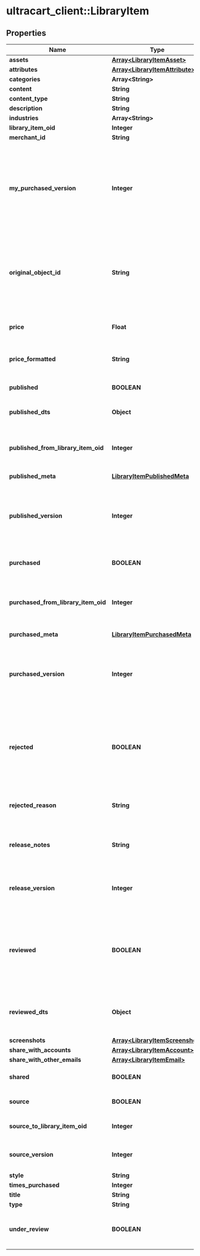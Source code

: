 # ultracart_client::LibraryItem

## Properties
Name | Type | Description | Notes
------------ | ------------- | ------------- | -------------
**assets** | [**Array&lt;LibraryItemAsset&gt;**](LibraryItemAsset.md) |  | [optional] 
**attributes** | [**Array&lt;LibraryItemAttribute&gt;**](LibraryItemAttribute.md) |  | [optional] 
**categories** | **Array&lt;String&gt;** |  | [optional] 
**content** | **String** |  | [optional] 
**content_type** | **String** |  | [optional] 
**description** | **String** |  | [optional] 
**industries** | **Array&lt;String&gt;** |  | [optional] 
**library_item_oid** | **Integer** |  | [optional] 
**merchant_id** | **String** |  | [optional] 
**my_purchased_version** | **Integer** | If this is a public item and the merchant has already purchased it, this is their version.  If not yet purchased, this will be zero.  This value will only be populated during a searchPublicItems() call. | [optional] 
**original_object_id** | **String** | This id points to the original object that was added to the library. For flows and campaigns, this is a uuid string.  For upsells, it is an oid integer.  For transactional_emails, it is an email name. | [optional] 
**price** | **Float** | The price of the published item.  Null for any private library items. | [optional] 
**price_formatted** | **String** | The formatted price of the published item.  Null for any private library items. | [optional] 
**published** | **BOOLEAN** | True if this library item is a published item (not source) | [optional] 
**published_dts** | **Object** | The timestamp of the last published version | [optional] 
**published_from_library_item_oid** | **Integer** | The source item used to publish this item.  This allows for comparisons between source and published | [optional] 
**published_meta** | [**LibraryItemPublishedMeta**](LibraryItemPublishedMeta.md) |  | [optional] 
**published_version** | **Integer** | The source version when this item was published.  This allows for out-of-date alerts to be shown when there is a difference between source and published | [optional] 
**purchased** | **BOOLEAN** | True if this library item has been purchased | [optional] 
**purchased_from_library_item_oid** | **Integer** | The published item that was purchased to make this item.  This allows for comparisons between published and purchased | [optional] 
**purchased_meta** | [**LibraryItemPurchasedMeta**](LibraryItemPurchasedMeta.md) |  | [optional] 
**purchased_version** | **Integer** | The published version when this item was purchased.  This allows for out-of-date alerts to be shown when there is a difference between published and purchased | [optional] 
**rejected** | **BOOLEAN** | Any published library reviewed by UltraCart staff for malicious or inappropriate content will have this flag set to true.  This is always false for non-published items | [optional] 
**rejected_reason** | **String** | Any rejected published item will have this field populated with the reason. | [optional] 
**release_notes** | **String** | Release notes specific to each published version and only appearing on public items. | [optional] 
**release_version** | **Integer** | This counter records how many times a library item has been published.  This is used to show version history. | [optional] 
**reviewed** | **BOOLEAN** | Any published library items must be reviewed by UltraCart staff for malicious content.  This flag shows the status of that review.  This is always false for non-published items | [optional] 
**reviewed_dts** | **Object** | This is the timestamp for a published items formal review by UltraCart staff for malicious content. | [optional] 
**screenshots** | [**Array&lt;LibraryItemScreenshot&gt;**](LibraryItemScreenshot.md) |  | [optional] 
**share_with_accounts** | [**Array&lt;LibraryItemAccount&gt;**](LibraryItemAccount.md) |  | [optional] 
**share_with_other_emails** | [**Array&lt;LibraryItemEmail&gt;**](LibraryItemEmail.md) |  | [optional] 
**shared** | **BOOLEAN** | True if this item is shared from another merchant account | [optional] 
**source** | **BOOLEAN** | True if this library item has been published | [optional] 
**source_to_library_item_oid** | **Integer** | This oid points to the published library item, if there is one. | [optional] 
**source_version** | **Integer** | The version of this item.  Increment every time the item is saved. | [optional] 
**style** | **String** |  | [optional] 
**times_purchased** | **Integer** |  | [optional] 
**title** | **String** |  | [optional] 
**type** | **String** |  | [optional] 
**under_review** | **BOOLEAN** | True if this library item was published but is awaiting review from UltraCart staff. | [optional] 


